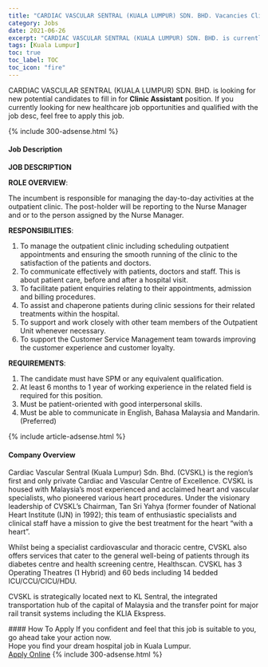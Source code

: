 ```yaml
---
title: "CARDIAC VASCULAR SENTRAL (KUALA LUMPUR) SDN. BHD. Vacancies Clinic Assistant" 
category: Jobs 
date: 2021-06-26 
excerpt: "CARDIAC VASCULAR SENTRAL (KUALA LUMPUR) SDN. BHD. is currently looking for suitable person to fill in the Clinic Assistant which positioned at Kuala Lumpur" 
tags: [Kuala Lumpur] 
toc: true 
toc_label: TOC 
toc_icon: "fire" 
--- 
```


<p>CARDIAC VASCULAR SENTRAL (KUALA LUMPUR) SDN. BHD. is looking for new potential candidates to fill in for <b>Clinic Assistant</b> position. If you currently looking for new healthcare job opportunities and qualified with the job desc, feel free to apply this job.
</p>{% include 300-adsense.html %} 
<div><div><h4>Job Description</h4></div><div><div><span><div><p><strong>JOB DESCRIPTION</strong></p><p><strong>ROLE OVERVIEW</strong>:</p><p>The incumbent is responsible for managing the day-to-day activities at the outpatient clinic. The post-holder will be reporting to the Nurse Manager and or to the person assigned by the Nurse Manager.</p><p><strong>RESPONSIBILITIES</strong>:</p><ol><li>To manage the outpatient clinic including scheduling outpatient appointments and ensuring the smooth running of the clinic to the satisfaction of the patients and doctors.</li><li>To communicate effectively with patients, doctors and staff. This is about patient care, before and after a hospital visit.</li><li>To facilitate patient enquiries relating to their appointments, admission and billing procedures.</li><li>To assist and chaperone patients during clinic sessions for their related treatments within the hospital.</li><li>To support and work closely with other team members of the Outpatient Unit whenever necessary.</li><li>To support the Customer Service Management team towards improving the customer experience and customer loyalty.</li></ol><p><strong>REQUIREMENTS</strong>:</p><ol><li>The candidate must have SPM or any equivalent qualification.</li><li>At least 6 months to 1 year of working experience in the related field is required for this position.</li><li>Must be patient-oriented with good interpersonal skills.</li><li>Must be able to communicate in English, Bahasa Malaysia and Mandarin. (Preferred)</li></ol></div></span></div></div></div> 
{% include article-adsense.html %} 
<div><div><h4>Company Overview</h4></div><div><div><span><div><p>Cardiac Vascular Sentral (Kuala Lumpur) Sdn. Bhd. (CVSKL) is the region&#8217;s first and only private Cardiac and Vascular Centre of Excellence. CVSKL is housed with Malaysia&#8217;s most experienced and acclaimed heart and vascular specialists, who&#160;pioneered various heart procedures. Under the visionary leadership of CVSKL&#8217;s Chairman, Tan Sri Yahya (former founder of National Heart Institute (IJN) in 1992); this team of enthusiastic specialists and clinical staff have a mission to give the best treatment for the heart &#8220;with a heart&#8221;.</p><p>Whilst being a specialist cardiovascular and thoracic centre, CVSKL also offers services that cater to the general well-being of patients through its diabetes centre and health screening centre, Healthscan. CVSKL has 3 Operating Theatres (1 Hybrid) and 60 beds including 14 bedded ICU/CCU/CICU/HDU.</p><p>CVSKL is strategically located next to KL Sentral, the integrated transportation hub of the capital of Malaysia and the transfer point for major rail transit systems including the KLIA Ekspress.</p></div></span></div></div></div> 
#### How To Apply 
If you confident and feel that this job is suitable to you, go ahead take your action now. <br/> 
Hope you find your dream hospital job in Kuala Lumpur. <br/> 
<a href="https://www.jobstreet.com.my/en/job/clinic-assistant-4599366?jobId=jobstreet-my-job-4599366" class="btn btn--warning" target="_blank" rel="nofollow noopenner">Apply Online</a> 
{% include 300-adsense.html %} 
